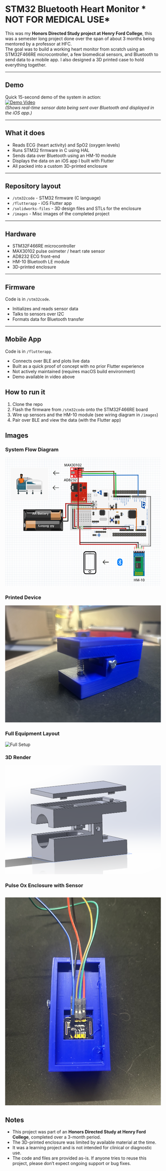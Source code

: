# STM32 Bluetooth Heart Monitor * NOT FOR MEDICAL USE*

This was my **Honors Directed Study project at Henry Ford College**, this was a semester long project done over the span of about 3 months being mentored by a professor at HFC.  
The goal was to build a working heart monitor from scratch using an STM32F466RE microcontroller, a few biomedical sensors, and Bluetooth to send data to a mobile app. I also designed a 3D printed case to hold everything together.


---

## Demo
Quick 15-second demo of the system in action:  
[![Demo Video](https://img.youtube.com/vi/WIGuI4uMG0E/0.jpg)](https://www.youtube.com/watch?v=WIGuI4uMG0E)  
*(Shows real-time sensor data being sent over Bluetooth and displayed in the iOS app.)*

---

## What it does
- Reads ECG (heart activity) and SpO2 (oxygen levels)  
- Runs STM32 firmware in C using HAL  
- Sends data over Bluetooth using an HM-10 module  
- Displays the data on an iOS app I built with Flutter  
- All packed into a custom 3D-printed enclosure  

---

## Repository layout
- `/stm32code` - STM32 firmware (C language)  
- `/flutterapp` - iOS Flutter app
- `/solidworks-files` - 3D design files and STLs for the enclosure
- `/images` - Misc images of the completed project

---

## Hardware
- STM32F466RE microcontroller  
- MAX30102 pulse oximeter / heart rate sensor  
- AD8232 ECG front-end  
- HM-10 Bluetooth LE module  
- 3D-printed enclosure  

---

## Firmware
Code is in `/stm32code`.  
- Initializes and reads sensor data  
- Talks to sensors over I2C  
- Formats data for Bluetooth transfer  

---

## Mobile App
Code is in `/flutterapp`.  
- Connects over BLE and plots live data  
- Built as a quick proof of concept with no prior Flutter experience  
- Not actively maintained (requires macOS build environment)  
- Demo available in video above

## How to run it
1. Clone the repo  
2. Flash the firmware from `/stm32code` onto the STM32F466RE board  
3. Wire up sensors and the HM-10 module (see wiring diagram in `/images`)  
4. Pair over BLE and view the data (with the Flutter app)

## Images

### System Flow Diagram
![System Flow](images/full-flow-diagram.png)

### Printed Device
![Complete Device](images/pulseox-complete-image.jpg)

### Full Equipment Layout
![Full Setup](images/full-equipment.jpg)

### 3D Render
![3D Render](images/pulseox-3drender.png)

### Pulse Ox Enclosure with Sensor
![Sensor in Enclosure](images/finger-pulseox-in-enclosure.jpg)
---


## Notes
- This project was part of an **Honors Directed Study at Henry Ford College**, completed over a 3-month period.  
- The 3D-printed enclosure was limited by available material at the time.  
- It was a learning project and is not intended for clinical or diagnostic use.  
- The code and files are provided as-is. If anyone tries to reuse this project, please don’t expect ongoing support or bug fixes.  
